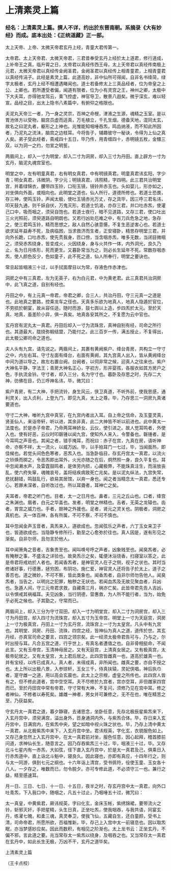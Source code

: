 # 上清素灵上篇

### 经名：上清素灵上篇。撰人不详，约出於东晋南朝。系摘录《大有妙经》而成。底本出处：《正统道藏》正一部。

太上天帝、上帝、太微天帝君玄丹上经，青童大君传第一。

太帝君、太上天帝君、太微天帝君，三君昔奉受玄丹上经於太上道君，修行道成，上补帝王之真。临升霄之日，太帝君以真经传西王母，太上天帝君以真经传南极上元君，太微天帝君以真经传金阙圣君，金阙圣君以真经传上相青童君，上相青童君以真经传涓子。此经是素灵上篇，此道高妙，非中仙所可得闻，自非名书绛简，绿字太极者，玄丹上经不相遭遇睹闻也。道士若备修太上三真品经者，位为帝皇之上公、上卿也。若所遭受者偏，闻道有限者，位为小有灵宫之王，神州之卿，太极中下大夫耳，亦得驰龙驾云，乘飞控虚，神官导卫，散景八遐矣。微乎深玄，难以轻宣。品经之目，出太上隐书八素篇中，有俯仰之格限也。

夫泥丸天帝三一者，乃一身之灵宗，百神之命根，津液之生源，魂精之玉室。是以胃池体方以受物，脑宫员虚而适真，万毛植立，千孔生烟，德备天地，混同太玄，故名之曰泥丸者，躯形之上神也。兆惟能知咽唾吞炁，鸣齿纳液，而不知此所因者，乃泥丸之流沬，脑宫之边枝耳。今将告子，辅趣彼守一秘诀，令得为上仙之真人矣。弟子受此经者，斋戒四十五日，毕乃传，用青缯四十，赤明镜五枚，金镮三双，以为洞一之约，勿宣之明誓。

两眉间上，却入一寸为明堂，却入二寸为洞房，却入三寸为丹田。直上辟方一寸为玄丹，脑泥丸魂宫室也。

明堂之中，左有明童真君，右有明女真君，中有明镜真君。明童真君讳玄阳，字少青；明女真君，讳微阴，字少元；明镜真君，讳照精，字四明。此三君共治明堂宫，并着绿锦衣，腰带四玉铃，口衔玉镜，镜铃并赤玉也。头如婴儿，形亦如之，对坐俱向外面，或相向也。此明堂之道也，仙人所行，道德所修也。若道士恐畏，存三神，使鸣玉铃，声闻太极，使吐玉镜赤光万丈，存之具毕，因三呼三君名讳，叩天鼓九通，则千妖自伏，万鬼灭形。若道士饥渴，亦存三君，并口吐赤炁，使灌己口中，吸而咽之，须臾自饱也。若道士夜行，暗不见道路，又存三君，使口吐出三火光照前，须臾道路自明朗也。又若行凶处厄难之中，有刀兵危急之地，急存之，使三君鸣玉铃，精而思想之，敌人自然心骇意慑，不复生恶逆害心也。若道士欲求延年益寿不死，及病临困，当求救济而生者，正安寝卧，精思存明堂三君，并向外长跪，口吐赤炁，使先贯我身，匝口傍，当含咽赤炁，唯多无数，当闭目微咽之，须臾赤炁绕身，皆变成火，火因绕身，身与火共作一体，内外洞光，良久乃止，名为日月练形，死而更生。又暮卧常当为之，则必长生延年不死。常数存咽赤炁，使人颜色反少，色如童子，此不死之道，仙人所奉行，明堂之要诀也。

常旦起皆咽液三十过，以手拭面摩目以为常，存液色作赤津也。

洞房之中有三真君，左为无英子，右为白元君，中为黄老君。此三真君共治洞房中，此飞真之道，自别有经也。

丹田之中，有上元真一帝君，帝君之卿，合三人，共治丹田，守三元真一之道是也。此地真之要路，控乘龙车之径也。天真多乐欲为地真人，地真人隐遁於官位，不劳损於朝宴，故从容任适，随时而游，鼓七舆以上造，步四炁於太元。至於天真、地真，虽差阶小异，俱一真矣。地真各安其所之，不复愿为云中官也。

玄丹宫有泥丸太一真君。丹田后却入一寸为流珠宫，真神自别有经，司命之所行也。其道最大，胧挠弥椴结盟，乃能付之。此三百岁一传，满五授止，不复得出，此太极公卿司命之道也。

夫人头有九宫，请先说之。两眉间上，其裹有黄阙紫户、绛台青房，共构立一守寸之中，内左右耳。守寸左面有绛台，右面有黄阙，其九宫真人出入，皆从黄阙绛台中间为道以导之，故左右置台阙。台阙者，以伺非常之候，迎真人之往来也。紫户大神名平静，字法王；青房大神名正心，字初方，形并婴孩，各服衣如其方房户之色，手执流金铃。守寸者，却入三分，名为守寸也。暮卧及存思之时，先存二大神，彷佛在目，仍三呼神名讳，毕，微咒曰：

紫户青房，有二大神，手把流铃，身生风云，侠卫真道，不听外前，使我思感，通利灵关，出入贞利，上登九门，即见九真，太上之尊。毕，乃存思三一洞房九真诸要道也。

守寸二大神，唯听九宫中真官，在九宫内者出入耳。自上帝之信命，及玉童灵真，贤圣仙人，来诣帝轩，听以进，其余非真，此二大神皆不听以前进也。此中黄太一法度也。於是赤子帝君，乃命两耳神娇女、云仪，使引进之。故人觉耳鸣者，外使入也。使有好恶，云仪时叩磬锺以闻九宫，使知外人来入，令警备也。磬锺者，是今耳鸣之声音也。其闻之者，错手掩耳，而祝曰：赤子在宫，九真在房，请听神命，亦察不祥，太一流火，以威万凶。毕，以手拍耳门一七过，毕，当闻面热，即佳候也。若觉头间色色寒者，恶炁入也。当急卧临目，存玄丹宫太一真君，以流火之铃焕而掷之，令恶炁即出耳外，火光亦随之在后，炯然照一身，良久平复也。耳中忽闻濑水声，及雷霆鼓鸣者，是体劳内损，心藏极弊，不能珠真注生，而滛放丧乱，使六府失窜，魂魄哀号，盖将结疾病致死亡兆矣。是以泥丸纵法，九宫失常，悲扰翻错，鸣鼓乱行，欲易其居馆，以弃一身也。闻之者当精念太一真君，悉还专心。若罪未深者，自听改过也。所以耳聋者，耳神亡之矣。

夫耳者，帝君之听门也。目者，太一之日月也。鼻者，三元之丘山也。口者，绛宫之朱渊也。眉者，白元之华盖也。发者，明堂之林精也。舌者，无英之龙辕也。齿者，胃宫之威力也。手者，胆神之外援也。足者，肾元之灵关也。阴极者，洞房之真机也。夫一体百神，各有所属，不可不察，不可不慎也。

耳中忽闻金声玉音者，真炁来入，道欲成也。忽闻弦乐之声者，六丁玉女来卫子也，皆道欲成也。当隐静专修所行，勤至之心愈弥於往也。真人因是，遂有形见之渐矣。自非尔师，且勿言於他人。

耳中闻箫角之音者，吉象贵至也。闻叫唤号呼之声者，凶象贱至也。闻臭炁者，必有殗秽之事，不盛洁之详验也。故臭炁示之矣，辄便沐浴烧香，扫寝室以答之，此是帝君将戒劝於人者也。若闻香炁者，是神官灵人在子之侧，视子之状也。其时当修诸好事，行德惠，拯穷困，布阴功，施仁爱，神官灵人还将告子於太上，道子之善否也。道之微妙，不可不察，皆此类象也。闻香炁者，自非尔师勿告他人。闻臭炁者，当告之，以明兆之犯罪，触秽之无状也。若闻血炁及无故见聚血者，兵凶也。急遁人间，守三元帝君求救，自藏斋三月，祸亦亡矣。此皆帝君先告人吉凶，以令惧戒其祸福耳。夫见凶象，当行阴德，营惠救，为人所不能行者，当为，始免乎必死之候也。子其勖之，守常而已。

两眉间上，却入三分为守寸双田，却入一寸为明堂宫，却入二寸为洞房宫，却入三寸为丹田宫，却入四寸为流珠宫，却入五寸为玉帝宫。明堂上一寸为天庭宫，洞房上一寸为极真宫，丹田上一寸为玄丹宫，流珠宫上一寸为太皇宫。凡头中有九宫也。其明堂、洞房、丹田、流珠，四宫之经，皆神仙为真人之道，道传於世。其玄丹经，亦真官司命之要言，四宫之领宗矣。此一经须太极帝君告可与，乃与之，尔时出授与耳。凡合五宫之道，行乎世上，有真名者遭值之也。自非骨相挺命，不闻此言。又有玉帝宫，玉清神母居之。又有天庭宫，上清真女居之。又有极真宫，太极帝妃居之。又有太皇宫，太上君后居之。此四宫皆雌真一也，道高於雄真一也。并有宝经，以传已成真人。真人者，未得成真，非所闻也。雌真之要，亦自不授之也。太上所以出极八景，入参琼轩，玉女三千，侍真扶辕，灵妃侠唱，神后执巾者，寔守雌一之道，用以高会玄晨也。此太上之宗根，虚皇之所传也。此四宫人皆有之，但不修此道者，宫中空空耳。夫不尽修於九宫者，宫亦空耳，非但雌家四宫而已。至於丹田宫中常有帝君，守寸常有大神，不复问，须修乃见在宫中耳。修之者神仙，不修者以寿死矣。雄雌一神者，男女并可兼修之，无不在也，唯在精苦之至，乃获益矣。

守玄丹太一真君之道，暮夕静寝，去诸思念，坐卧任意，先存北极辰星紫炁来下，入玄丹宫中，须臾满宫，溢出身外，匝身通洞内外，与紫炁合体。毕，存日来入玄丹宫中，日满宫内，在紫炁中央，望之如暗中视火珠之状也。毕，乃存上清中黄太一真君，从北极紫炁中来下，入玄丹宫中坐。君讳规英，字化玄，衣貌服色如上。又存己身忽然上入玄丹宫中，在太一真君前对坐，服色任意，因心起拜，稽首膝前问道，求神仙长生，随意言之。因乃存吞紫炁三十过，毕，咽液三十过，毕。又存北斗七星内有一赤炁，大如弦，径下直入玄丹宫中，於是太一真君及己，俱乘日入行赤炁道中，直上诣北斗魁中，寝良久。因此寝也，亦即有真应，十四年行之，则与太一同游，俱到七元之纲也。十六年诣上清宫，受书佩符，役使玉童、玉女各十八人。一夕存之，唯数而已，勿令脱夕。亦可专修此道，不必须守三一也。兼行之益，精至感速耳。

月一日、三日、七日、十一日、十五日，夜半之时，存玄丹宫中太一真君，向外口吐青炁，下入我口中，随咽之，凡五十过止，乃咽唾五十过，微咒曰：

太一真皇，中黄紫君，厥讳规英，字曰化玄，金床玉帐，紫绣锦裙，要带流火之铃，斩邪灭奸，手把星精，头生日真，正坐吐炁，使我咽吞，与我共语，同宴玄丹，练濯七魄，和柔三魂，真灵奉卫，使我飞仙，五藏自生，还白童颜，受书上清，司命帝君，所愿所欲，百福惟新。毕，存己上入宫中太一前寝息也。因以取炁眠，亦当梦感妙应矣。因此而数积，有相见之阶渐也。太上龙书云：正坐玄丹，不偏不邪，言此道之要。兆当常存太一紫炁以绕身，及咽吞之也。又当常存太一真君在玄丹中，如此长生无极，万凶不干，玄丹之道毕矣。

上清素灵上篇

（王卡点校）
